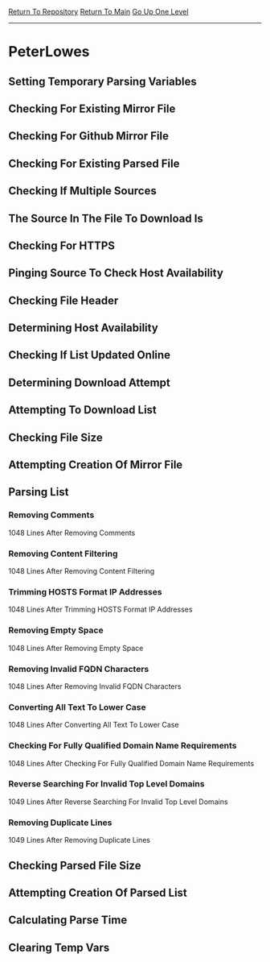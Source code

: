 [Return To Repository](https://github.com/deathbybandaid/piholeparser/)
[Return To Main](https://github.com/deathbybandaid/piholeparser/blob/dev-nomerge/RecentRunLogs/Mainlog.md)
[Go Up One Level](https://github.com/deathbybandaid/piholeparser/blob/dev-nomerge/RecentRunLogs/TopLevelScripts/30-Processing-Blacklists.md)
____________________________________
# PeterLowes
## Setting Temporary Parsing Variables
## Checking For Existing Mirror File
## Checking For Github Mirror File
## Checking For Existing Parsed File
## Checking If Multiple Sources
## The Source In The File To Download Is
## Checking For HTTPS
## Pinging Source To Check Host Availability
## Checking File Header
## Determining Host Availability
## Checking If List Updated Online
## Determining Download Attempt
## Attempting To Download List
## Checking File Size
## Attempting Creation Of Mirror File
## Parsing List
### Removing Comments
1048 Lines After Removing Comments
### Removing Content Filtering
1048 Lines After Removing Content Filtering
### Trimming HOSTS Format IP Addresses
1048 Lines After Trimming HOSTS Format IP Addresses
### Removing Empty Space
1048 Lines After Removing Empty Space
### Removing Invalid FQDN Characters
1048 Lines After Removing Invalid FQDN Characters
### Converting All Text To Lower Case
1048 Lines After Converting All Text To Lower Case
### Checking For Fully Qualified Domain Name Requirements
1048 Lines After Checking For Fully Qualified Domain Name Requirements
### Reverse Searching For Invalid Top Level Domains
1049 Lines After Reverse Searching For Invalid Top Level Domains
### Removing Duplicate Lines
1049 Lines After Removing Duplicate Lines
## Checking Parsed File Size
## Attempting Creation Of Parsed List
## Calculating Parse Time
## Clearing Temp Vars
